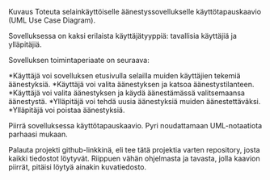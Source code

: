 Kuvaus
Toteuta selainkäyttöiselle äänestyssovellukselle käyttötapauskaavio (UML Use Case Diagram).

Sovelluksessa on kaksi erilaista käyttäjätyyppiä: tavallisia käyttäjiä ja ylläpitäjiä. 

Sovelluksen toimintaperiaate on seuraava:

*Käyttäjä voi sovelluksen etusivulla selailla muiden käyttäjien tekemiä äänestyksiä.
*Käyttäjä voi valita äänestyksen ja katsoa äänestystilanteen.
*Käyttäjä voi valita äänestyksen ja käydä äänestämässä valitsemaansa äänestystä.
*Ylläpitäjä voi tehdä uusia äänestyksiä muiden äänestettäväksi.
*Ylläpitäjä voi poistaa äänestyksiä.

Piirrä sovelluksessa käyttötapauskaavio. Pyri noudattamaan UML-notaatiota parhaasi mukaan. 

Palauta projekti github-linkkinä, eli tee tätä projektia varten repository, josta kaikki tiedostot löytyvät. Riippuen vähän ohjelmasta ja tavasta, jolla kaavion piirrät, pitäisi löytyä ainakin kuvatiedosto.
